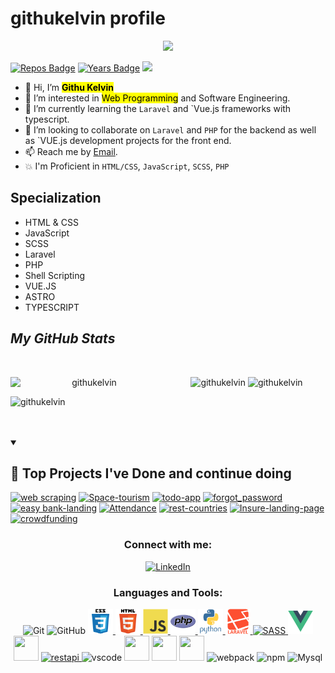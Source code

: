 # **githukelvin profile**

<p align="center">
  <img src="https://readme-typing-svg.demolab.com?font=Open+sans&pause=1000&color=1149F7&background=FF8B9400&width=435&lines=Frontend+%26+Backend+Developer;Intermediate+Web+scraper;2%2B+Years+of+experience;Always+Learning+new+Things;Interested+in+Network+hacking">
</p>

[![Repos Badge](https://badges.pufler.dev/repos/githukelvin)]()
[![Years Badge](https://badges.pufler.dev/years/githukelvin)]()
[![](https://visitcount.itsvg.in/api?id=githukelvin&label=Profile%20Views&pretty=false)](https://githukelvin.tech)

- 👋 Hi, I’m <mark>**Githu Kelvin**</mark>
- 👀 I’m interested in <mark>Web Programming</mark> and Software Engineering.
- 🌱 I’m currently learning the `Laravel` and `Vue.js frameworks with typescript.
- 💞️ I’m looking to collaborate on `Laravel` and `PHP` for the backend as well as `VUE.js development projects for the front end.
- 📫 Reach me by <!--[Mobile No](0758206444) or text via--> [Email](kelvingithu019@gmail.com).
- 💥 I'm Proficient in `HTML/CSS`, `JavaScript`, `SCSS`, `PHP`

## Specialization

- HTML & CSS
- JavaScript
- SCSS
- Laravel
- PHP
- Shell Scripting
- VUE.JS
- ASTRO
- TYPESCRIPT

<h2><i>My GitHub Stats</i></h2>

<br />
<p align="center">
  <img
    width="50%"
    src="https://github-readme-streak-stats.herokuapp.com?user=githukelvin&theme=blood-dark"
    alt="githukelvin"
  />
<img
    width="40%"
    src="https://github-readme-stats.vercel.app/api/top-langs?username=githukelvin&show_icons=true&theme=dark&title_color=ff8000&text_color=ffffff&bg_color=000000&locale=en&layout=compact&hide_border=true"
    alt="githukelvin"
  />
<img width="50%"  align="left"
        src="https://github-readme-stats.vercel.app/api/wakatime?username=@creator254&layout=compact&theme=tokyonight" alt="githukelvin"/>
</p>

<p align="left">
  <img
    src="https://github-readme-stats.vercel.app/api?username=githukelvin&show_icons=true&theme=gotham"
    alt="githukelvin"
  />
</p>
<br><br>
<details align="left" open>
  <summary><h2>📕 Top Projects I've Done and continue doing</h2></summary>

  <!-- Small repo cards https://github.com/DenverCoder1/github-readme-stats (fork of anuraghazra/GitHub-readme-stats) -->
  <p align="left">
    <a href="https://github.com/githukelvin/python-Webscraping"
      ><img
        width="278"
        src="https://denvercoder1-github-readme-stats.vercel.app/api/pin/?username=githukelvin&repo=python-Webscraping&theme=react&bg_color=1F222E&title_color=F85D7F&hide_border=true&icon_color=F8D866&show_icons=false&show_description=false"
        alt="web scraping"
    /></a>
    <a href="https://github.com/githukelvin/Space-tourism"
      ><img
        width="278"
        src="https://denvercoder1-github-readme-stats.vercel.app/api/pin/?username=githukelvin&repo=Space-tourism&theme=react&bg_color=1F222E&title_color=F85D7F&hide_border=true&icon_color=F8D866&show_icons=false&show_description=false"
        alt="Space-tourism"
    /></a>
    <a href="https://github.com/githukelvin/todo-app"
      ><img
        width="278"
        src="https://denvercoder1-github-readme-stats.vercel.app/api/pin/?username=githukelvin&repo=todo-app&theme=react&bg_color=1F222E&title_color=F85D7F&hide_border=true&icon_color=F8D866&show_icons=false&show_description=false"
        alt="todo-app"
    /></a>
    <a href="https://github.com/githukelvin/forgot_password"
      ><img
        width="278"
        src="https://denvercoder1-github-readme-stats.vercel.app/api/pin/?username=githukelvin&repo=forgot_password&theme=react&bg_color=1F222E&title_color=F85D7F&hide_border=true&icon_color=F8D866&show_icons=false&show_description=false"
        alt="forgot_password"
    /></a>
    <a href="https://github.com/githukelvin/easybank-landing"
      ><img
        width="278"
        src="https://denvercoder1-github-readme-stats.vercel.app/api/pin?username=githukelvin&repo=easybank-landing&theme=react&bg_color=1F222E&title_color=F85D7F&hide_border=true&icon_color=F8D866&show_icons=false&show_description=false"
        alt="easy bank-landing"
    /></a>
    <a href="https://github.com/githukelvin/Attedance-system"
      ><img
        width="278"
        src="https://denvercoder1-github-readme-stats.vercel.app/api/pin?username=githukelvin&repo=Attedance-system&theme=react&bg_color=1F222E&title_color=F85D7F&hide_border=true&icon_color=F8D866&show_icons=false&show_description=false"
        alt="Attendance"
    /></a>
    <a href="https://github.com/githukelvin/rest-countries"
      ><img
        width="278"
        src="https://denvercoder1-github-readme-stats.vercel.app/api/pin?username=githukelvin&repo=rest-countries&theme=react&bg_color=1F222E&title_color=F85D7F&hide_border=true&icon_color=F8D866&show_icons=false&show_description=false"
        alt="rest-countries"
    /></a>
       <a href="https://github.com/githukelvin/Insure-landing-page"
      ><img
        width="278"
        src="https://denvercoder1-github-readme-stats.vercel.app/api/pin?username=githukelvin&repo=Insure-landing-page&theme=react&bg_color=1F222E&title_color=F85D7F&hide_border=true&icon_color=F8D866&show_icons=false&show_description=false"
        alt="Insure-landing-page"
    /></a>
     <a href="https://github.com/githukelvin/crowdfunding"
      ><img
        width="278"
        src="https://denvercoder1-github-readme-stats.vercel.app/api/pin?username=githukelvin&repo=crowdfunding&theme=react&bg_color=1F222E&title_color=F85D7F&hide_border=true&icon_color=F8D866&show_icons=false&show_description=false"
        alt="crowdfunding"
    /></a>
  </p>
</details>

<h3 align="center">Connect with me:</h3>
<p align="center">
  <a
    href="https://www.linkedin.com/in/kelvingithu/?lipi=urn%3Ali%3Apage%3Ad_flagship3_feed%3B3tnMURuWQwGxsAutgE88oQ%3D%3D"
    target="blank"
    ><img
      height="50"
      src="https://brand.linkedin.com/content/dam/me/brand/en-us/brand-home/logos/In-Blue-Logo.png.original.png"
      alt="LinkedIn"
      title="LinkedIn"
  /></a>
</p>

<h3 align="center">Languages and Tools:</h3>
<p align="center">
  <img
    height="40"
    src="https://user-images.githubusercontent.com/25181517/117364277-fc4eb280-aebd-11eb-8769-a3583c6a2037.png"
    alt="Git"
    title="Git"
  />
  <img
    height="40"
    src="https://user-images.githubusercontent.com/25181517/117364276-fc4eb280-aebd-11eb-92ba-8a6ef74b7313.png"
    alt="GitHub"
    title="GitHub"
  />
  <a href="https://www.w3schools.com/css/" target="_blank" rel="noreferrer">
    <img
      src="https://raw.githubusercontent.com/devicons/devicon/master/icons/css3/css3-original-wordmark.svg"
      alt="css3"
      width="40"
      height="40"
    />
  </a>
  <a href="https://www.w3.org/html/" target="_blank" rel="noreferrer">
    <img
      src="https://raw.githubusercontent.com/devicons/devicon/master/icons/html5/html5-original-wordmark.svg"
      alt="html5"
      width="40"
      height="40"
    />
  </a>
  <a
    href="https://developer.mozilla.org/en-US/docs/Web/JavaScript"
    target="_blank"
    rel="noreferrer"
  >
    <img
      src="https://raw.githubusercontent.com/devicons/devicon/master/icons/javascript/javascript-original.svg"
      alt="javascript"
      width="40"
      height="40"
    />
  </a>
  <a href="https://php.net" target="_blank" rel="noreferrer">
    <img
      src="https://raw.githubusercontent.com/devicons/devicon/master/icons/php/php-original.svg"
      alt="php"
      width="40"
      height="40"
    />
  </a>
  <a href="https://python.org" target="_blank" rel="noreferrer">
    <img
      src="https://raw.githubusercontent.com/devicons/devicon/master/icons/python/python-original-wordmark.svg"
      alt="python"
      width="40"
      height="40"
    />
  </a>
    <a href="https://python.org" target="_blank" rel="noreferrer">
    <img
      src="https://raw.githubusercontent.com/devicons/devicon/master/icons/laravel/laravel-plain-wordmark.svg"
      alt="laravel"
      width="40"
      height="40"
    />
  </a>
      <a href="https://python.org" target="_blank" rel="noreferrer">
    <img
       src="https://cdn.jsdelivr.net/gh/devicons/devicon/icons/sass/sass-original.svg"
      alt="SASS"
      width="40"
      height="40"
    />
  </a>
  <a href="https://vue.org" target="_blank" rel="noreferrer">
    <img
    src="https://raw.githubusercontent.com/devicons/devicon/master/icons/vuejs/vuejs-original.svg"
      alt="vuejs"
      width="40"
      height="40"
    />
  </a>
  <img src="https://cdn.jsdelivr.net/gh/devicons/devicon/icons/vuetify/vuetify-original.svg"   width="40"
      height="40"/>
  <a href="http://google.com" target="_blank" rel="noreferrer">
    <img
      src="https://user-images.githubusercontent.com/25181517/192107858-fe19f043-c502-4009-8c47-476fc89718ad.png"
      alt="restapi"
      width="40"
      height="40"
    />
  </a>
  <img
    src="https://user-images.githubusercontent.com/25181517/192108891-d86b6220-e232-423a-bf5f-90903e6887c3.png"
    width="40"
    height="40"
    alt="vscode"
  />
  <img src="https://cdn.jsdelivr.net/gh/devicons/devicon/icons/markdown/markdown-original.svg"  width="40"
      height="40" />
  <img src="https://cdn.jsdelivr.net/gh/devicons/devicon/icons/pycharm/pycharm-original.svg"  width="40"
      height="40" />
  <img src="https://cdn.jsdelivr.net/gh/devicons/devicon/icons/selenium/selenium-original.svg"  width="40"
      height="40" />
  <img
    src="https://user-images.githubusercontent.com/25181517/187955008-981340e6-b4cc-441b-80cf-7a5e94d29e7e.png"
    height="40"
    width="40"
    alt="webpack"
  />
  <img
    src="https://user-images.githubusercontent.com/25181517/121401671-49102800-c959-11eb-9f6f-74d49a5e1774.png"
    height="40"
    width="40"
    alt="npm"
  />
  <img
    src="https://github.com/get-icon/geticon/raw/master/icons/mysql.svg"
    height="40"
    width="40"
    alt="Mysql"
    title="Mysql"
  />
</p>
